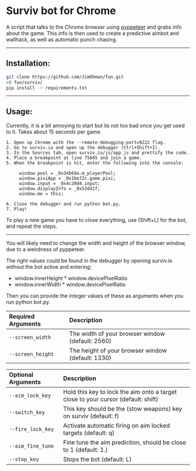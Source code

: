 # Surviv bot for Chrome

A script that talks to the Chrome browser using [pyppeteer](https://github.com/pyppeteer/pyppeteer) and grabs info about the game.
This info is then used to create a predictive aimbot and wallhack, as well as automatic punch chasing.

---
## Installation:
```bash
git clone https://github.com/JimOhman/fun.git
cd fun/surviv/
pip install -r requirements.txt
```

---
## Usage:

Currently, it is a bit annoying to start but its not too bad once you get used to it. Takes about 15 seconds per game.
```
1. Open up Chrome with the --remote-debugging-port=9222 flag.
2. Go to surviv.io and open up the debugger (Ctrl+Shift+I).
3. In the Sources tab, open surviv.io/js/app.js and prettify the code.
4. Place a breakpoint at line 75045 and join a game.
5. When the breakpoint is hit, enter the following into the console:

     window.pool = _0x3eb69a.m_playerPool;
     window.pixiApp = _0x1be72c.game.pixi;
     window.input = _0x4c20d4.input;
     window.displayInfo = _0x53d41f;
     window.me = this;

6. Close the debugger and run python bot.py.
7. Play!
```
To play a new game you have to close everything, use (Shift+L) for the bot, and repeat the steps.

---
You will likely need to change the width and height of the browser window, due to a weirdness of pyppeteer.

The right values could be found in the debugger by opening surviv.io without the bot active and entering:

* window.innerHeight * window.devicePixelRatio
* window.innerWidth * window.devicePixelRatio

Then you can provide the integer values of these as arguments when you run python bot.py.

|Required Arguments | Description|
|:-------------|:-------------|
| `--screen_width`          |The width of your browser window (default: 2560)|
| `--screen_height`         |The height of your browser window (default: 1330)|

|Optional Arguments | Description|
|:-------------|:-------------|
| `--aim_lock_key`          |Hold this key to lock the aim onto a target close to your cursor (default: shift)|
| `--switch_key`       |This key should be the (stow weapons) key on surviv (default: f)|
| `--fire_lock_key`         |Activate automatic firing on aim locked targets (default: q)|
| `--aim_fine_tune`         |Fine tune the aim prediction, should be close to 1 (default: 1.)|
| `--stop_key`         |Stops the bot (default: L)|

